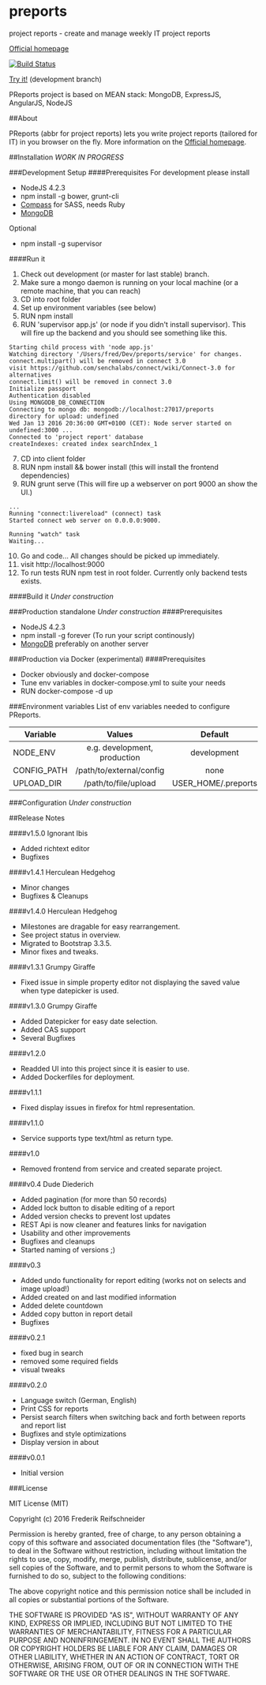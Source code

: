 preports
========

project reports - create and manage weekly IT project reports

[Official homepage](http://p-reports.com)

[![Build Status](https://travis-ci.org/karazy/preports.svg?branch=development)](https://travis-ci.org/karazy/preports)

[Try it!](https://preports.herokuapp.com) (development branch)


PReports project is based on MEAN stack: MongoDB, ExpressJS, AngularJS, NodeJS

##About

PReports (abbr for project reports) lets you write project reports (tailored for IT) in you browser on the fly. More information on the [Official homepage](http://p-reports.com).

##Installation
*WORK IN PROGRESS*

###Development Setup
####Prerequisites
For development please install
- NodeJS 4.2.3
- npm install -g bower, grunt-cli
- [Compass](http://compass-style.org/install/) for SASS, needs Ruby
- [MongoDB](https://www.mongodb.org/)

Optional
- npm install -g supervisor

####Run it
1. Check out development (or master for last stable) branch.
2. Make sure a mongo daemon is running on your local machine (or a remote machine, that you can reach)
3. CD into root folder
4. Set up environment variables (see below)
5. RUN npm install
6. RUN 'supervisor app.js' (or node if you didn't install supervisor). This will fire up the backend
and you should see something like this.
```
Starting child process with 'node app.js'
Watching directory '/Users/fred/Dev/preports/service' for changes.
connect.multipart() will be removed in connect 3.0
visit https://github.com/senchalabs/connect/wiki/Connect-3.0 for alternatives
connect.limit() will be removed in connect 3.0
Initialize passport
Authentication disabled
Using MONGODB_DB_CONNECTION
Connecting to mongo db: mongodb://localhost:27017/preports
directory for upload: undefined
Wed Jan 13 2016 20:36:00 GMT+0100 (CET): Node server started on undefined:3000 ...
Connected to 'project report' database
createIndexes: created index searchIndex_1
```
7. CD into client folder
8. RUN npm install && bower install (this will install the frontend dependencies)
9. RUN grunt serve (This will fire up a webserver on port 9000 an show the UI.)

```
...
Running "connect:livereload" (connect) task
Started connect web server on 0.0.0.0:9000.

Running "watch" task
Waiting...

```
10. Go and code... All changes should be picked up immediately.
11. visit http://localhost:9000
12. To run tests RUN npm test in root folder. Currently only backend tests exists.

####Build it
*Under construction*

###Production standalone
*Under construction*
####Prerequisites
- NodeJS 4.2.3
- npm install -g forever (To run your script continously)
- [MongoDB](https://www.mongodb.org/) preferably on another server

###Production via Docker (experimental)
####Prerequisites
- Docker obviously and docker-compose
- Tune env variables in docker-compose.yml to suite your needs
- RUN docker-compose -d up

###Environment variables
List of env variables needed to configure PReports.

| Variable      | Values      | Default | Required |
| ------------- | :-------------: | :-------------: | -------------: |
| NODE_ENV     | e.g. development, production | development | no |
| CONFIG_PATH    | /path/to/external/config      | none | no |
| UPLOAD_DIR | /path/to/file/upload    | USER_HOME/.preports | no |

###Configuration
*Under construction*

##Release Notes

####v1.5.0 Ignorant Ibis
- Added richtext editor
- Bugfixes

####v1.4.1 Herculean Hedgehog
- Minor changes
- Bugfixes & Cleanups

####v1.4.0 Herculean Hedgehog
- Milestones are dragable for easy rearrangement.
- See project status in overview.
- Migrated to Bootstrap 3.3.5.
- Minor fixes and tweaks.

####v1.3.1 Grumpy Giraffe
- Fixed issue in simple property editor not displaying the saved value when type datepicker is used.

####v1.3.0 Grumpy Giraffe
- Added Datepicker for easy date selection.
- Added CAS support
- Several Bugfixes

####v1.2.0
- Readded UI into this project since it is easier to use.
- Added Dockerfiles for deployment.

####v1.1.1
- Fixed display issues in firefox for html representation.

####v1.1.0
- Service supports type text/html as return type.

####v1.0
- Removed frontend from service and created separate project.

####v0.4 Dude Diederich
- Added pagination (for more than 50 records)
- Added lock button to disable editing of a report
- Added version checks to prevent lost updates
- REST Api is now cleaner and features links for navigation
- Usability and other improvements
- Bugfixes and cleanups
- Started naming of versions ;)

####v0.3
- Added undo functionality for report editing (works not on selects and image upload!)
- Added created on and last modified information
- Added delete countdown
- Added copy button in report detail
- Bugfixes

####v0.2.1
- fixed bug in search
- removed some required fields
- visual tweaks

####v0.2.0
- Language switch (German, English)
- Print CSS for reports
- Persist search filters when switching back and forth between reports and report list
- Bugfixes and style optimizations
- Display version in about

####v0.0.1
- Initial version

###License

MIT License (MIT)

Copyright (c) 2016 Frederik Reifschneider

Permission is hereby granted, free of charge, to any person obtaining a copy
of this software and associated documentation files (the "Software"), to deal
in the Software without restriction, including without limitation the rights
to use, copy, modify, merge, publish, distribute, sublicense, and/or sell
copies of the Software, and to permit persons to whom the Software is
furnished to do so, subject to the following conditions:

The above copyright notice and this permission notice shall be included in
all copies or substantial portions of the Software.

THE SOFTWARE IS PROVIDED "AS IS", WITHOUT WARRANTY OF ANY KIND, EXPRESS OR
IMPLIED, INCLUDING BUT NOT LIMITED TO THE WARRANTIES OF MERCHANTABILITY,
FITNESS FOR A PARTICULAR PURPOSE AND NONINFRINGEMENT. IN NO EVENT SHALL THE
AUTHORS OR COPYRIGHT HOLDERS BE LIABLE FOR ANY CLAIM, DAMAGES OR OTHER
LIABILITY, WHETHER IN AN ACTION OF CONTRACT, TORT OR OTHERWISE, ARISING FROM,
OUT OF OR IN CONNECTION WITH THE SOFTWARE OR THE USE OR OTHER DEALINGS IN
THE SOFTWARE.
